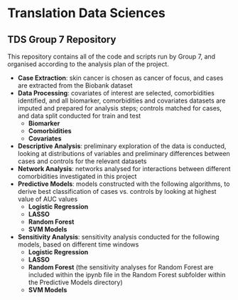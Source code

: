 # Translation Data Sciences
## TDS Group 7 Repository

This repository contains all of the code and scripts run by Group 7, and organised according to the analysis plan of the project. 

* **Case Extraction**: skin cancer is chosen as cancer of focus, and cases are extracted from the Biobank dataset
* **Data Processing**: covariates of interest are selected, comorbidities identified, and all biomarker, comorbidities and covariates datasets are imputed and prepared for analysis steps; controls matched for cases, and data split conducted for train and test
   * **Biomarker**
   * **Comorbidities**
   * **Covariates**
* **Descriptive Analysis**: preliminary exploration of the data is conducted, looking at distributions of variables and preliminary differences between cases and controls for the relevant datasets
* **Network Analysis**: networks analysed for interactions between different comorbidities investigated in this project
* **Predictive Models**: models constructed with the following algorithms, to derive best classification of cases vs. controls by looking at highest value of AUC values
   * **Logistic Regression**
   * **LASSO**
   * **Random Forest**
   * **SVM Models**
 * **Sensitivity Analysis**: sensitivity analysis conducted for the following models, based on different time windows
    * **Logistic Regression**
    * **LASSO**
    * **Random Forest** (the sensitivity analyses for Random Forest are included within the ipynb file in the Random Forest subfolder within the Predictive Models directory) 
    * **SVM Models**
 
